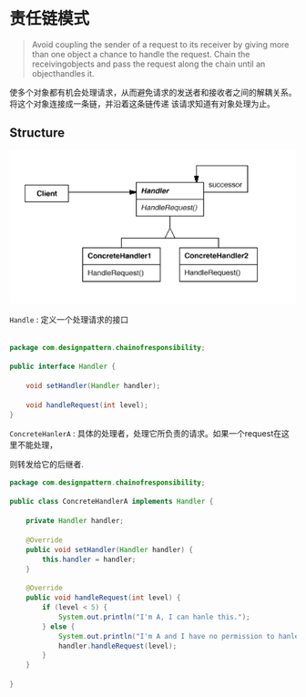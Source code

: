 # 责任链模式

> Avoid coupling the sender of a request to its receiver by giving more than one object a chance to handle the request. Chain the receivingobjects and pass the
request along the chain until an objecthandles it.

使多个对象都有机会处理请求，从而避免请求的发送者和接收者之间的解耦关系。将这个对象连接成一条链，并沿着这条链传递
该请求知道有对象处理为止。

## Structure

![](img/chainofr/responsibility.PNG)

```Handle``` : 定义一个处理请求的接口

```java

package com.designpattern.chainofresponsibility;

public interface Handler {

    void setHandler(Handler handler);

    void handleRequest(int level);
}


```


```ConcreteHanlerA``` : 具体的处理者，处理它所负责的请求。如果一个request在这里不能处理，

则转发给它的后继者.

```java
package com.designpattern.chainofresponsibility;

public class ConcreteHandlerA implements Handler {

    private Handler handler;

    @Override
    public void setHandler(Handler handler) {
        this.handler = handler;
    }

    @Override
    public void handleRequest(int level) {
        if (level < 5) {
            System.out.println("I'm A, I can hanle this.");
        } else {
            System.out.println("I'm A and I have no permission to hanle this request");
            handler.handleRequest(level);
        }
    }

}

```

